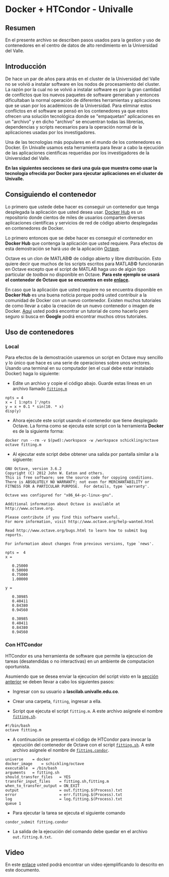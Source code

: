 # Docker + HTCondor - Univalle

## Resumen

En el presente archivo se describen pasos usados para la gestion y uso de 
contenedores en el centro de datos de alto rendimiento en la Universidad del 
Valle.

## Introducción

De hace un par de años para atrás en el cluster de la Universidad del Valle no se volvió a instalar software en los nodos de procesamiento del cluster.
La razón por la cual no se volvió a instalar software es por la gran cantidad de conflictos que los nuevos paquetes de software generaban y entonces dificultaban la normal operación de diferentes herramientas y aplicaciones que se usan por los académicos de la Universidad. 
Para eliminar estos conflictos en el software se pensó en los contenedores ya que estos ofrecen una solución tecnológica donde se "empaquetan" aplicaciones en un "archivo" y en dicho "archivo" se encuentran todas las librerías, dependencias y scripts necesarios para la operación normal de la aplicaciones usadas por los investigadores.

Una de las tecnologías más populares en el mundo de los contenedores es Docker.
En Univalle usamos esta herramienta para llevar a cabo la ejecución de las aplicaciones científicas requeridas por los investigadores de la Universidad del Valle.

**En las siguientes secciones se dará una guía que muestra como usar la tecnología ofrecida por Docker para ejecutar aplicaciones en el cluster de Univalle.**

## Consiguiendo el contenedor

Lo primero que ustede debe hacer es conseguir un contenedor que tenga desplegada la aplicación que usted desea usar. 
[Docker Hub](https://hub.docker.com) es un repositorio donde cientos de miles de usuarios comparten diversas aplicaciones científicas y servicios de red de código abierto desplegadas en contenedores de Docker.

Lo primero entonces que se debe hacer es conseguir el contenedor en **Docker Hub** que contenga la aplicación que usted requiere. 
Para efectos de esta demostración se hará uso de la aplicación [Octave](https://www.gnu.org/software/octave/).

Octave es un clon de MATLAB&copy; de código abierto y libre distribución.
Esto quiere decir que muchos de los scripts escritos para MATLAB&copy; funcionarán en Octave excepto que el script de MATLAB haga uso de algún tipo particular de *toolbox* no disponible en Octave.
**Para este ejemplo se usará el contenedor de Octave que se encuentra en este [enlace](https://hub.docker.com/r/schickling/octave/).**

En caso que la aplicación que usted requiere no se encuentra disponible en **Docker Hub** es una buena noticia porque podrá usted contribuir a la comunidad de Docker con un nuevo contenedor.
Existen muchos tutoriales de como llevar a cabo la creación de un nuevo contenedor o imagen de Docker. 
[Aquí](https://www.howtoforge.com/tutorial/how-to-create-docker-images-with-dockerfile/) usted podrá encontrar un tutorial de como hacerlo pero seguro si busca en **Google** podrá encontrar muchos otros tutoriales.

## Uso de contenedores

### Local

Para efectos de la demostración usaremos un script en Octave muy sencillo y lo único que hace es una serie de operaciones sobre unos vectores. 
Usando una terminal en su computador (en el cual debe estar instalado Docker) haga lo siguiente:

* Edite un archivo y copie el código abajo. Guarde estas líneas en un archivo llamado [`fitting.m`](fitting.m)

```
npts = 4
x = [ 1:npts ]'/npts
y = x + 0.1 * sin(10. * x)
disp(y)
```

* Ahora ejecute este script usando el contenedor que tiene desplegado Octave. La forma como se ejecuta este script con la herramienta **Docker** es de la siguiente forma:

```
docker run --rm -v $(pwd):/workspace -w /workspace schickling/octave octave fitting.m
```

* Al ejecutar este script debe obtener una salida por pantalla similar a la sigiuente:

```
GNU Octave, version 3.6.2
Copyright (C) 2012 John W. Eaton and others.
This is free software; see the source code for copying conditions.
There is ABSOLUTELY NO WARRANTY; not even for MERCHANTABILITY or
FITNESS FOR A PARTICULAR PURPOSE.  For details, type `warranty'.

Octave was configured for "x86_64-pc-linux-gnu".

Additional information about Octave is available at http://www.octave.org.

Please contribute if you find this software useful.
For more information, visit http://www.octave.org/help-wanted.html

Read http://www.octave.org/bugs.html to learn how to submit bug reports.

For information about changes from previous versions, type `news'.

npts =  4
x =

   0.25000
   0.50000
   0.75000
   1.00000

y =

   0.30985
   0.40411
   0.84380
   0.94560

   0.30985
   0.40411
   0.84380
   0.94560
```


###  Con HTCondor

HTCondor es una herramienta de software que permite la ejecucion de tareas (desatendidas o no interactivas) en un ambiente de computacion oportunista.

Asumiendo que se desea enviar la ejecucion del script visto en la [sección anterior](#local) se deben llevar a cabo los siguientes pasos:

* Ingresar con su usuario a **lascilab.univalle.edu.co**.

* Crear una carpeta, `fitting`, ingresar a ella.

* Script que ejecuta el script `fitting.m`. A este archivo asígnele el nombre [`fitting.sh`](fitting.sh).

```
#!/bin/bash
octave fitting.m
```

* A continuación se presenta el código de HTCondor para invocar la ejecución del contenedor de Octave con el script [`fitting.sh`](fitting.sh). A este archivo asígnele el nombre de [`fitting.condor`](fitting.condor).

```
universe 	= docker
docker_image	= schickling/octave
executable 	= /bin/bash
arguments	= fitting.sh 	
should_transfer_files   = YES
transfer_input_files    = fitting.sh,fitting.m
when_to_transfer_output = ON_EXIT
output                  = out.fitting.$(Process).txt
error                   = err.fitting.$(Process).txt
log                     = log.fitting.$(Process).txt
queue 1
```

* Para ejecutar la tarea se ejecuta el siguiente comando

```
condor_submit fitting.condor
```

* La salida de la ejecución del comando debe quedar en el archivo `out.fitting.0.txt`. 

## Video

En este [enlace](https://youtu.be/9FJrceXlP2c) usted podrá encontrar un video ejemplificando lo descrito en este documento.
